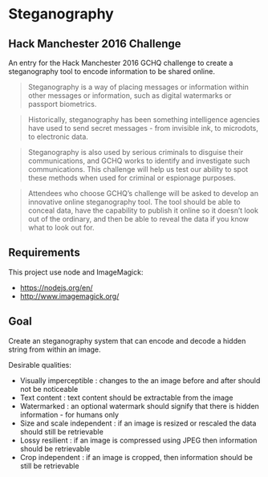 # Steganography
## Hack Manchester 2016 Challenge

An entry for the Hack Manchester 2016 GCHQ challenge to create a steganography tool to encode information to be shared online.

>Steganography is a way of placing messages or information within other messages or information, such as digital watermarks or passport biometrics.

>Historically, steganography has been something intelligence agencies have used to send secret messages - from invisible ink, to microdots, to electronic data.

>Steganography is also used by serious criminals to disguise their communications, and GCHQ works to identify and investigate such communications. This challenge will help us test our ability to spot these methods when used for criminal or espionage purposes.

>Attendees who choose GCHQ’s challenge will be asked to develop an innovative online steganography tool. The tool should be able to conceal data, have the capability to publish it online so it doesn’t look out of the ordinary, and then be able to reveal the data if you know what to look out for.

## Requirements

This project use node and ImageMagick:
- https://nodejs.org/en/
- http://www.imagemagick.org/

## Goal

Create an steganography system that can encode and decode a hidden string from within an image.

Desirable qualities:
- Visually imperceptible : changes to the an image before and after should not be noticeable
- Text content : text content should be extractable from the image
- Watermarked : an optional watermark should signify that there is hidden information - for humans only
- Size and scale independent : if an image is resized or rescaled the data should still be retrievable
- Lossy resilient : if an image is compressed using JPEG then information should be retrievable
- Crop independent : if an image is cropped, then information should be still be retrievable
